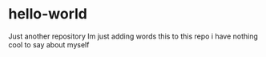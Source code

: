# hello-world
Just another repository
Im just adding words this to this repo i have nothing cool to say about myself
